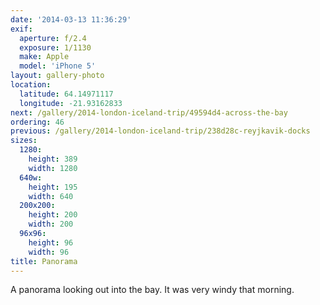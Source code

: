 ```yaml
---
date: '2014-03-13 11:36:29'
exif:
  aperture: f/2.4
  exposure: 1/1130
  make: Apple
  model: 'iPhone 5'
layout: gallery-photo
location:
  latitude: 64.14971117
  longitude: -21.93162833
next: /gallery/2014-london-iceland-trip/49594d4-across-the-bay
ordering: 46
previous: /gallery/2014-london-iceland-trip/238d28c-reyjkavik-docks
sizes:
  1280:
    height: 389
    width: 1280
  640w:
    height: 195
    width: 640
  200x200:
    height: 200
    width: 200
  96x96:
    height: 96
    width: 96
title: Panorama
---
```


A panorama looking out into the bay. It was very windy that morning.
